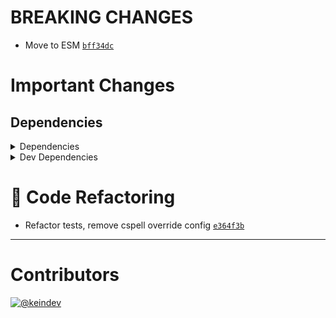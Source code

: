 # BREAKING CHANGES

- Move to ESM [`bff34dc`](https://github.com/keindev/tasktree/commit/bff34dc2b474685e97572af2ee1e4402c473b680)

# Important Changes

## Dependencies

<details>
<summary>Dependencies</summary>

- Bumped **[stdout-update](https://www.npmjs.com/package/stdout-update/v/2.0.0)** from `1.6.5` to `2.0.0`

</details>

<details>
<summary>Dev Dependencies</summary>

- Bumped **[@tagproject/ts-package-shared-config](https://www.npmjs.com/package/@tagproject/ts-package-shared-config/v/2.0.2)** from `1.5.8` to `2.0.2`
- Bumped **[ghinfo](https://www.npmjs.com/package/ghinfo/v/2.0.1)** from `1.0.8` to `2.0.1`

</details>

# :wrench: Code Refactoring

- Refactor tests, remove cspell override config [`e364f3b`](https://github.com/keindev/tasktree/commit/e364f3bf961827d2655f83de9614d28f96440c0c)

---

# Contributors

[![@keindev](https://avatars.githubusercontent.com/u/4527292?v=4&s=40)](https://github.com/keindev)
